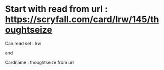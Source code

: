 # Start with read from url : https://scryfall.com/card/lrw/145/thoughtseize

Can read set : lrw

and

Cardname : thoughtseize from url

